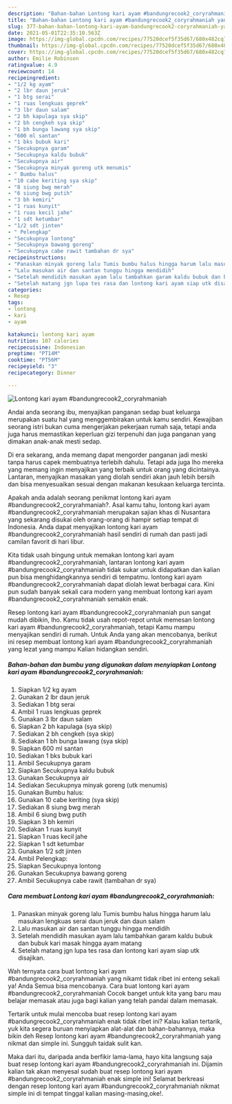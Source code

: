 ```yaml
---
description: "Bahan-bahan Lontong kari ayam #bandungrecook2_coryrahmaniah yang enak dan Mudah Dibuat"
title: "Bahan-bahan Lontong kari ayam #bandungrecook2_coryrahmaniah yang enak dan Mudah Dibuat"
slug: 377-bahan-bahan-lontong-kari-ayam-bandungrecook2-coryrahmaniah-yang-enak-dan-mudah-dibuat
date: 2021-05-01T22:35:10.563Z
image: https://img-global.cpcdn.com/recipes/77520dcef5f35d67/680x482cq70/lontong-kari-ayam-bandungrecook2_coryrahmaniah-foto-resep-utama.jpg
thumbnail: https://img-global.cpcdn.com/recipes/77520dcef5f35d67/680x482cq70/lontong-kari-ayam-bandungrecook2_coryrahmaniah-foto-resep-utama.jpg
cover: https://img-global.cpcdn.com/recipes/77520dcef5f35d67/680x482cq70/lontong-kari-ayam-bandungrecook2_coryrahmaniah-foto-resep-utama.jpg
author: Emilie Robinson
ratingvalue: 4.9
reviewcount: 14
recipeingredient:
- "1/2 kg ayam"
- "2 lbr daun jeruk"
- "1 btg serai"
- "1 ruas lengkuas geprek"
- "3 lbr daun salam"
- "2 bh kapulaga sya skip"
- "2 bh cengkeh sya skip"
- "1 bh bunga lawang sya skip"
- "600 ml santan"
- "1 bks bubuk kari"
- "Secukupnya garam"
- "Secukupnya kaldu bubuk"
- "Secukupnya air"
- "Secukupnya minyak goreng utk menumis"
- " Bumbu halus"
- "10 cabe keriting sya skip"
- "8 siung bwg merah"
- "6 siung bwg putih"
- "3 bh kemiri"
- "1 ruas kunyit"
- "1 ruas kecil jahe"
- "1 sdt ketumbar"
- "1/2 sdt jinten"
- " Pelengkap"
- "Secukupnya lontong"
- "Secukupnya bawang goreng"
- "Secukupnya cabe rawit tambahan dr sya"
recipeinstructions:
- "Panaskan minyak goreng lalu Tumis bumbu halus hingga harum lalu masukan lengkuas serai daun jeruk dan daun salam"
- "Lalu masukan air dan santan tunggu hingga mendidih"
- "Setelah mendidih masukan ayam lalu tambahkan garam kaldu bubuk dan bubuk kari masak hingga ayam matang"
- "Setelah matang jgn lupa tes rasa dan lontong kari ayam siap utk disajikan."
categories:
- Resep
tags:
- lontong
- kari
- ayam

katakunci: lontong kari ayam 
nutrition: 107 calories
recipecuisine: Indonesian
preptime: "PT14M"
cooktime: "PT56M"
recipeyield: "3"
recipecategory: Dinner

---
```



![Lontong kari ayam #bandungrecook2_coryrahmaniah](https://img-global.cpcdn.com/recipes/77520dcef5f35d67/680x482cq70/lontong-kari-ayam-bandungrecook2_coryrahmaniah-foto-resep-utama.jpg)

Andai anda seorang ibu, menyajikan panganan sedap buat keluarga merupakan suatu hal yang menggembirakan untuk kamu sendiri. Kewajiban seorang istri bukan cuma mengerjakan pekerjaan rumah saja, tetapi anda juga harus memastikan keperluan gizi terpenuhi dan juga panganan yang dimakan anak-anak mesti sedap.

Di era  sekarang, anda memang dapat mengorder panganan jadi meski tanpa harus capek membuatnya terlebih dahulu. Tetapi ada juga lho mereka yang memang ingin menyajikan yang terbaik untuk orang yang dicintainya. Lantaran, menyajikan masakan yang diolah sendiri akan jauh lebih bersih dan bisa menyesuaikan sesuai dengan makanan kesukaan keluarga tercinta. 



Apakah anda adalah seorang penikmat lontong kari ayam #bandungrecook2_coryrahmaniah?. Asal kamu tahu, lontong kari ayam #bandungrecook2_coryrahmaniah merupakan sajian khas di Nusantara yang sekarang disukai oleh orang-orang di hampir setiap tempat di Indonesia. Anda dapat menyajikan lontong kari ayam #bandungrecook2_coryrahmaniah hasil sendiri di rumah dan pasti jadi camilan favorit di hari libur.

Kita tidak usah bingung untuk memakan lontong kari ayam #bandungrecook2_coryrahmaniah, lantaran lontong kari ayam #bandungrecook2_coryrahmaniah tidak sukar untuk didapatkan dan kalian pun bisa menghidangkannya sendiri di tempatmu. lontong kari ayam #bandungrecook2_coryrahmaniah dapat diolah lewat berbagai cara. Kini pun sudah banyak sekali cara modern yang membuat lontong kari ayam #bandungrecook2_coryrahmaniah semakin enak.

Resep lontong kari ayam #bandungrecook2_coryrahmaniah pun sangat mudah dibikin, lho. Kamu tidak usah repot-repot untuk memesan lontong kari ayam #bandungrecook2_coryrahmaniah, tetapi Kamu mampu menyajikan sendiri di rumah. Untuk Anda yang akan mencobanya, berikut ini resep membuat lontong kari ayam #bandungrecook2_coryrahmaniah yang lezat yang mampu Kalian hidangkan sendiri.

<!--inarticleads1-->

##### Bahan-bahan dan bumbu yang digunakan dalam menyiapkan Lontong kari ayam #bandungrecook2_coryrahmaniah:

1. Siapkan 1/2 kg ayam
1. Gunakan 2 lbr daun jeruk
1. Sediakan 1 btg serai
1. Ambil 1 ruas lengkuas geprek
1. Gunakan 3 lbr daun salam
1. Siapkan 2 bh kapulaga (sya skip)
1. Sediakan 2 bh cengkeh (sya skip)
1. Sediakan 1 bh bunga lawang (sya skip)
1. Siapkan 600 ml santan
1. Sediakan 1 bks bubuk kari
1. Ambil Secukupnya garam
1. Siapkan Secukupnya kaldu bubuk
1. Gunakan Secukupnya air
1. Sediakan Secukupnya minyak goreng (utk menumis)
1. Gunakan  Bumbu halus:
1. Gunakan 10 cabe keriting (sya skip)
1. Sediakan 8 siung bwg merah
1. Ambil 6 siung bwg putih
1. Siapkan 3 bh kemiri
1. Sediakan 1 ruas kunyit
1. Siapkan 1 ruas kecil jahe
1. Siapkan 1 sdt ketumbar
1. Gunakan 1/2 sdt jinten
1. Ambil  Pelengkap:
1. Siapkan Secukupnya lontong
1. Gunakan Secukupnya bawang goreng
1. Ambil Secukupnya cabe rawit (tambahan dr sya)




<!--inarticleads2-->

##### Cara membuat Lontong kari ayam #bandungrecook2_coryrahmaniah:

1. Panaskan minyak goreng lalu Tumis bumbu halus hingga harum lalu masukan lengkuas serai daun jeruk dan daun salam
1. Lalu masukan air dan santan tunggu hingga mendidih
1. Setelah mendidih masukan ayam lalu tambahkan garam kaldu bubuk dan bubuk kari masak hingga ayam matang
1. Setelah matang jgn lupa tes rasa dan lontong kari ayam siap utk disajikan.




Wah ternyata cara buat lontong kari ayam #bandungrecook2_coryrahmaniah yang nikamt tidak ribet ini enteng sekali ya! Anda Semua bisa mencobanya. Cara buat lontong kari ayam #bandungrecook2_coryrahmaniah Cocok banget untuk kita yang baru mau belajar memasak atau juga bagi kalian yang telah pandai dalam memasak.

Tertarik untuk mulai mencoba buat resep lontong kari ayam #bandungrecook2_coryrahmaniah enak tidak ribet ini? Kalau kalian tertarik, yuk kita segera buruan menyiapkan alat-alat dan bahan-bahannya, maka bikin deh Resep lontong kari ayam #bandungrecook2_coryrahmaniah yang nikmat dan simple ini. Sungguh taidak sulit kan. 

Maka dari itu, daripada anda berfikir lama-lama, hayo kita langsung saja buat resep lontong kari ayam #bandungrecook2_coryrahmaniah ini. Dijamin kalian tak akan menyesal sudah buat resep lontong kari ayam #bandungrecook2_coryrahmaniah enak simple ini! Selamat berkreasi dengan resep lontong kari ayam #bandungrecook2_coryrahmaniah nikmat simple ini di tempat tinggal kalian masing-masing,oke!.

